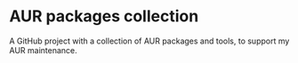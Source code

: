 # AUR packages collection

A GitHub project with a collection of AUR packages and tools, to support my
AUR maintenance.